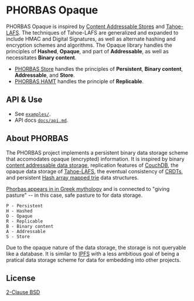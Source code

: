 # PHORBAS Opaque

PHORBAS Opaque is inspired by [Content Addressable Stores][CAS] and
[Tahoe-LAFS][]. The techniques of Tahoe-LAFS are generalized and expanded to
include HMAC and Digital Signatures, as well as alternate hashing and
encryption schemes and algorithms. The Opaque library handles the principles of
**Hashed**, **Opaque**, and part of **Addressable**, as well as necessitates
**Binary content**.

- [PHORBAS Store][] handles the principles of **Persistent**, **Binary content**, **Addressable**, and **Store**.
- [PHORBAS HAMT][] handles the principle of **Replicable**.

 [PHORBAS Store]: https://github.com/phorbas/js-phorbas-store
 [PHORBAS HAMT]: https://github.com/phorbas/js-phorbas-hamt


## API & Use

- See [`examples/`](./examples/).
- API docs [`docs/api.md`](docs/api.md).


## About PHORBAS

The PHORBAS project implements a persistent binary data storage scheme that
accomodates opaque (encrypted) information. It is inspired by binary [content
addressable data storage][CAS], replication features of [CouchDB][], the opaque
data storage of [Tahoe-LAFS][], the eventual consistency of [CRDTs][], and
persistent [Hash array mapped trie][HAMT] data structures.

[Phorbas appears in in Greek mythology][myth] and is connected to "giving
pasture" -- in this case, safe pasture to for data storage.

    P - Persistent
    H - Hashed
    O - Opaque
    R - Replicable
    B - Binary content
    A - Addressable
    S - Store

Due to the opaque nature of the data storage, the storage is not queryable
like a database. It is similar to [IPFS][] with a less ambitious goal of
being a pratical data storage scheme for data for embedding into other
projects.

  [CAS]: https://en.wikipedia.org/wiki/Content-addressable_storage
  [CouchDB]: https://couchdb.apache.org/
  [Tahoe-LAFS]: https://tahoe-lafs.readthedocs.io/en/tahoe-lafs-1.12.1/specifications/file-encoding.html
  [CRDTs]: https://en.wikipedia.org/wiki/Conflict-free_replicated_data_type
  [HAMT]: https://en.wikipedia.org/wiki/Hash_array_mapped_trie
  [IPFS]: https://ipfs.io/
  [myth]: https://en.wikipedia.org/wiki/Phorbas


## License

[2-Clause BSD](./LICENSE)


